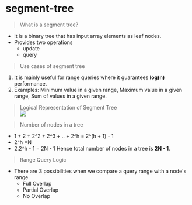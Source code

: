 # segment-tree

>What is a segment tree?
   - It is a binary tree that has input array elements as leaf nodes.
   - Provides two operations
      - update
      - query

>Use cases of segment tree
   1. It is mainly useful for range queries where it guarantees **log(n)** performance.
   2. Examples: Minimum value in a given range, Maximum value in a given range, Sum of values in a given range.

>Logical Representation of Segment Tree<br>
  ![](https://github.com/balaprojects/images/blob/master/SegmentTree_LogicalRepresentation.PNG)

>Number of nodes in a tree<br>
   - 1 + 2 + 2^2 + 2^3 + .. + 2^h = 2^(h + 1) - 1
   - 2^h =N
   - 2.2^h - 1 = 2N - 1
   Hence total number of nodes in a tree is **2N - 1**.

>Range Query Logic
  - There are 3 possibilities when we compare a query range with a node's range
      - Full Overlap
      - Partial Overlap
      - No Overlap
